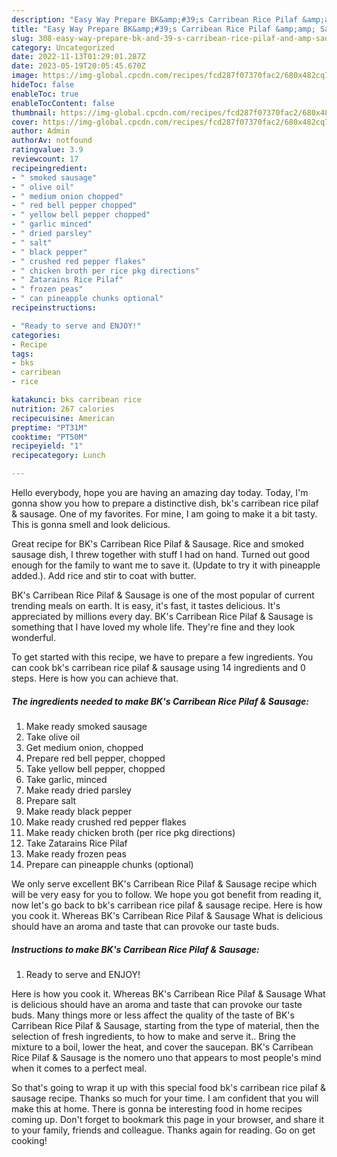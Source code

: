 ```yaml
---
description: "Easy Way Prepare BK&amp;#39;s Carribean Rice Pilaf &amp;amp; Sausage yang Very Delicious}"
title: "Easy Way Prepare BK&amp;#39;s Carribean Rice Pilaf &amp;amp; Sausage yang Very Delicious}"
slug: 308-easy-way-prepare-bk-and-39-s-carribean-rice-pilaf-and-amp-sausage-yang-very-delicious
category: Uncategorized
date: 2022-11-13T01:29:01.287Z
date: 2023-05-19T20:05:45.670Z
image: https://img-global.cpcdn.com/recipes/fcd287f07370fac2/680x482cq70/bks-carribean-rice-pilaf-sausage-recipe-main-photo.jpg
hideToc: false
enableToc: true
enableTocContent: false
thumbnail: https://img-global.cpcdn.com/recipes/fcd287f07370fac2/680x482cq70/bks-carribean-rice-pilaf-sausage-recipe-main-photo.jpg
cover: https://img-global.cpcdn.com/recipes/fcd287f07370fac2/680x482cq70/bks-carribean-rice-pilaf-sausage-recipe-main-photo.jpg
author: Admin
authorAv: notfound
ratingvalue: 3.9
reviewcount: 17
recipeingredient:
- " smoked sausage"
- " olive oil"
- " medium onion chopped"
- " red bell pepper chopped"
- " yellow bell pepper chopped"
- " garlic minced"
- " dried parsley"
- " salt"
- " black pepper"
- " crushed red pepper flakes"
- " chicken broth per rice pkg directions"
- " Zatarains Rice Pilaf"
- " frozen peas"
- " can pineapple chunks optional"
recipeinstructions:

- "Ready to serve and ENJOY!"
categories:
- Recipe
tags:
- bks
- carribean
- rice

katakunci: bks carribean rice 
nutrition: 267 calories
recipecuisine: American
preptime: "PT31M"
cooktime: "PT50M"
recipeyield: "1"
recipecategory: Lunch

---
```



Hello everybody, hope you are having an amazing day today. Today, I'm gonna show you how to prepare a distinctive dish, bk&#39;s carribean rice pilaf &amp; sausage. One of my favorites. For mine, I am going to make it a bit tasty. This is gonna smell and look delicious.

Great recipe for BK&#39;s Carribean Rice Pilaf &amp; Sausage. Rice and smoked sausage dish, I threw together with stuff I had on hand. Turned out good enough for the family to want me to save it. (Update to try it with pineapple added.). Add rice and stir to coat with butter.

BK&#39;s Carribean Rice Pilaf &amp; Sausage is one of the most popular of current trending meals on earth. It is easy, it's fast, it tastes delicious. It's appreciated by millions every day. BK&#39;s Carribean Rice Pilaf &amp; Sausage is something that I have loved my whole life. They're fine and they look wonderful.


To get started with this recipe, we have to prepare a few ingredients. You can cook bk&#39;s carribean rice pilaf &amp; sausage using 14 ingredients and 0 steps. Here is how you can achieve that.

<!--inarticleads1-->

##### The ingredients needed to make BK&#39;s Carribean Rice Pilaf &amp; Sausage:

1. Make ready  smoked sausage
1. Take  olive oil
1. Get  medium onion, chopped
1. Prepare  red bell pepper, chopped
1. Take  yellow bell pepper, chopped
1. Take  garlic, minced
1. Make ready  dried parsley
1. Prepare  salt
1. Make ready  black pepper
1. Make ready  crushed red pepper flakes
1. Make ready  chicken broth (per rice pkg directions)
1. Take  Zatarains Rice Pilaf
1. Make ready  frozen peas
1. Prepare  can pineapple chunks (optional)


We only serve excellent BK&#39;s Carribean Rice Pilaf &amp; Sausage recipe which will be very easy for you to follow. We hope you got benefit from reading it, now let&#39;s go back to bk&#39;s carribean rice pilaf &amp; sausage recipe. Here is how you cook it. Whereas BK&#39;s Carribean Rice Pilaf &amp; Sausage What is delicious should have an aroma and taste that can provoke our taste buds. 

<!--inarticleads2-->

##### Instructions to make BK&#39;s Carribean Rice Pilaf &amp; Sausage:


1. Ready to serve and ENJOY!

Here is how you cook it. Whereas BK&#39;s Carribean Rice Pilaf &amp; Sausage What is delicious should have an aroma and taste that can provoke our taste buds. Many things more or less affect the quality of the taste of BK&#39;s Carribean Rice Pilaf &amp; Sausage, starting from the type of material, then the selection of fresh ingredients, to how to make and serve it.. Bring the mixture to a boil, lower the heat, and cover the saucepan. BK&#39;s Carribean Rice Pilaf &amp; Sausage is the nomero uno that appears to most people&#39;s mind when it comes to a perfect meal. 

So that's going to wrap it up with this special food bk&#39;s carribean rice pilaf &amp; sausage recipe. Thanks so much for your time. I am confident that you will make this at home. There is gonna be interesting food in home recipes coming up. Don't forget to bookmark this page in your browser, and share it to your family, friends and colleague. Thanks again for reading. Go on get cooking!
